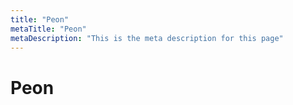 ```yaml
---
title: "Peon"
metaTitle: "Peon"
metaDescription: "This is the meta description for this page"
---
```


# Peon